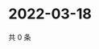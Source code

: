 # 2022-03-18

共 0 条

<!-- BEGIN WEIBO -->
<!-- 最后更新时间 Fri Mar 18 2022 16:35:34 GMT+0800 (China Standard Time) -->

<!-- END WEIBO -->
